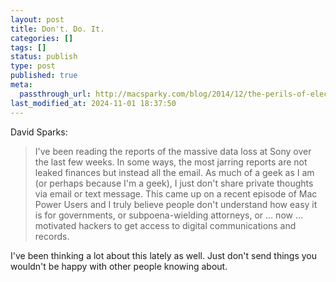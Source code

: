 ```yaml
---
layout: post
title: Don't. Do. It.
categories: []
tags: []
status: publish
type: post
published: true
meta:
  passthrough_url: http://macsparky.com/blog/2014/12/the-perils-of-electronic-communications
last_modified_at: 2024-11-01 18:37:50
---
```


David Sparks:


>I've been reading the reports of the massive data loss at Sony over the last few weeks. In some ways, the most jarring reports are not leaked finances but instead all the email. As much of a geek as I am (or perhaps because I'm a geek), I just don't share private thoughts via email or text message. This came up on a recent episode of Mac Power Users and I truly believe people don't understand how easy it is for governments, or subpoena-wielding attorneys, or … now … motivated hackers to get access to digital communications and records.



I've been thinking a lot about this lately as well. Just don't send things you wouldn't be happy with other people knowing about.
